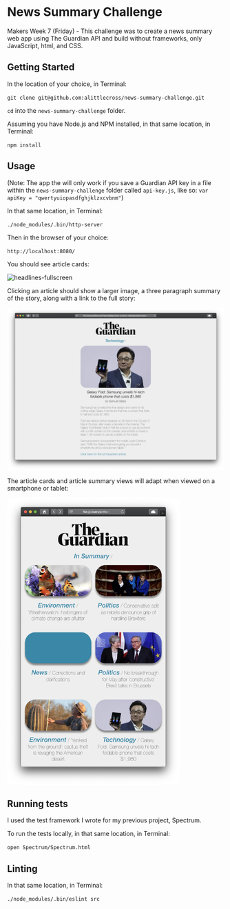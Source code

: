 # News Summary Challenge

Makers Week 7 (Friday) - This challenge was to create a news summary web app using The Guardian API and build without frameworks, only JavaScript, html, and CSS.

## Getting Started

In the location of your choice, in Terminal:

`git clone git@github.com:alittlecross/news-summary-challenge.git`

`cd` into the `news-summary-challenge` folder.

Assuming you have Node.js and NPM installed, in that same location, in Terminal:

`npm install`

## Usage

(Note: The app the will only work if you save a Guardian API key in a file within the `news-summary-challenge` folder called `api-key.js`, like so: `var apiKey = "qwertyuiopasdfghjklzxcvbnm"`)

In that same location, in Terminal:

`./node_modules/.bin/http-server`

Then in the browser of your choice:

`http://localhost:8080/`

You should see article cards:

![headlines-fullscreen](images/headlines-fullscreen.png)

Clicking an article should show a larger image, a three paragraph summary of the story, along with a link to the full story:

![article-fullscreen](images/article-fullscreen.png)

The article cards and article summary views will adapt when viewed on a smartphone or tablet:

<img src='images/headlines-mobile.png' width='400'/>

## Running tests

I used the test framework I wrote for my previous project, Spectrum.

To run the tests locally, in that same location, in Terminal:

`open Spectrum/Spectrum.html`

## Linting

In that same location, in Terminal:

`./node_modules/.bin/eslint src`

